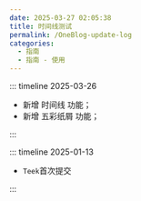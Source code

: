 ```yaml
---
date: 2025-03-27 02:05:38
title: 时间线测试
permalink: /OneBlog-update-log
categories:
  - 指南
  - 指南 - 使用
---
```


<!-- index.md -->
<!-- 五彩纸屑组件 -->
<confetti />

::: timeline 2025-03-26

- 新增 时间线 功能；
- 新增 五彩纸屑 功能；
  

:::

::: timeline 2025-01-13

- `Teek`首次提交

:::